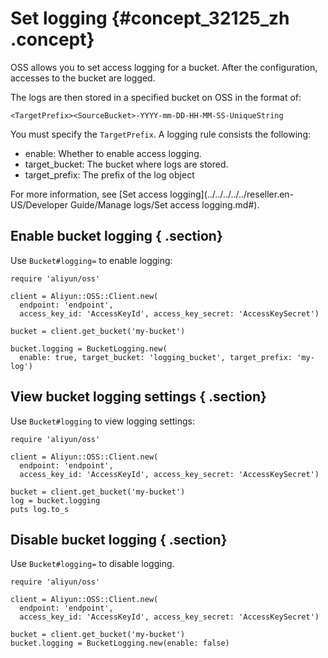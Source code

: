 # Set logging {#concept_32125_zh .concept}

OSS allows you to set access logging for a bucket. After the configuration, accesses to the bucket are logged.

The logs are then stored in a specified bucket on OSS in the format of:

```
<TargetPrefix><SourceBucket>-YYYY-mm-DD-HH-MM-SS-UniqueString

```

You must specify the `TargetPrefix`. A logging rule consists the following:

-   enable: Whether to enable access logging.
-   target\_bucket: The bucket where logs are stored.
-   target\_prefix: The prefix of the log object

For more information, see [Set access logging](../../../../../reseller.en-US/Developer Guide/Manage logs/Set access logging.md#).

## Enable bucket logging { .section}

Use `Bucket#logging=` to enable logging:

```language-ruby
require 'aliyun/oss'

client = Aliyun::OSS::Client.new(
  endpoint: 'endpoint',
  access_key_id: 'AccessKeyId', access_key_secret: 'AccessKeySecret')

bucket = client.get_bucket('my-bucket')

bucket.logging = BucketLogging.new(
  enable: true, target_bucket: 'logging_bucket', target_prefix: 'my-log')

```

## View bucket logging settings { .section}

Use `Bucket#logging` to view logging settings:

```language-ruby
require 'aliyun/oss'

client = Aliyun::OSS::Client.new(
  endpoint: 'endpoint',
  access_key_id: 'AccessKeyId', access_key_secret: 'AccessKeySecret')

bucket = client.get_bucket('my-bucket')
log = bucket.logging
puts log.to_s

```

## Disable bucket logging { .section}

Use `Bucket#logging=` to disable logging.

```language-ruby
require 'aliyun/oss'

client = Aliyun::OSS::Client.new(
  endpoint: 'endpoint',
  access_key_id: 'AccessKeyId', access_key_secret: 'AccessKeySecret')

bucket = client.get_bucket('my-bucket')
bucket.logging = BucketLogging.new(enable: false)

```


